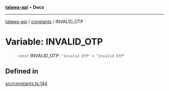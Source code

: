 [**talawa-api**](../../README.md) • **Docs**

***

[talawa-api](../../modules.md) / [constants](../README.md) / INVALID\_OTP

# Variable: INVALID\_OTP

> `const` **INVALID\_OTP**: `"Invalid OTP"` = `"Invalid OTP"`

## Defined in

[src/constants.ts:144](https://github.com/PalisadoesFoundation/talawa-api/blob/3bacbf38707ebd3e3e5f1bc5b4cc7aa3b2adc169/src/constants.ts#L144)
